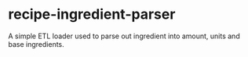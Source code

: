 # recipe-ingredient-parser
A simple ETL loader used to parse out ingredient into amount, units and base ingredients.
